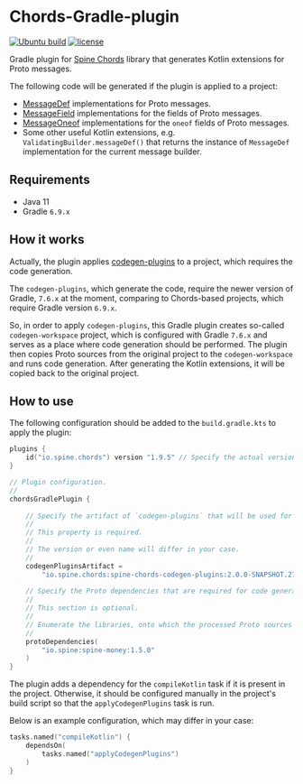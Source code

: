 # Chords-Gradle-plugin
[![Ubuntu build][ubuntu-build-badge]][gh-actions]
[![license](https://img.shields.io/badge/license-Apache%20License%202.0-blue.svg?style=flat)](http://www.apache.org/licenses/LICENSE-2.0)

Gradle plugin for [Spine Chords](https://github.com/SpineEventEngine/Chords/) 
library that generates Kotlin extensions for Proto messages.

The following code will be generated if the plugin is applied to a project:

- [MessageDef](https://github.com/SpineEventEngine/Chords/blob/master/codegen/runtime/src/main/kotlin/io/spine/chords/runtime/MessageDef.kt) 
implementations for Proto messages. 
- [MessageField](https://github.com/SpineEventEngine/Chords/blob/master/codegen/runtime/src/main/kotlin/io/spine/chords/runtime/MessageField.kt) 
implementations for the fields of Proto messages.
- [MessageOneof](https://github.com/SpineEventEngine/Chords/blob/master/codegen/runtime/src/main/kotlin/io/spine/chords/runtime/MessageOneof.kt) 
implementations for the `oneof` fields of Proto messages.
- Some other useful Kotlin extensions, e.g. `ValidatingBuilder.messageDef()` 
that returns the instance of `MessageDef` implementation for the current message builder.

## Requirements
- Java 11
- Gradle `6.9.x`

## How it works

Actually, the plugin applies [codegen-plugins](https://github.com/SpineEventEngine/Chords/blob/master/codegen/plugins/README.md)
to a project, which requires the code generation.

The `codegen-plugins`, which generate the code, require the newer version of Gradle,
`7.6.x` at the moment, comparing to Chords-based projects, which require Gradle version `6.9.x`.

So, in order to apply `codegen-plugins`, this Gradle plugin creates so-called
`codegen-workspace` project, which is configured with Gradle `7.6.x` and serves
as a place where code generation should be performed. The plugin then copies
Proto sources from the original project to the `codegen-workspace` and runs
code generation. After generating the Kotlin extensions, it will be copied back
to the original project.


## How to use

The following configuration should be added to the `build.gradle.kts` to apply the plugin:
```kotlin
plugins {
    id("io.spine.chords") version "1.9.5" // Specify the actual version here.
}

// Plugin configuration.
//
chordsGradlePlugin {  
    
    // Specify the artifact of `codegen-plugins` that will be used for code generation.
    //
    // This property is required.
    //
    // The version or even name will differ in your case.
    //
    codegenPluginsArtifact = 
        "io.spine.chords:spine-chords-codegen-plugins:2.0.0-SNAPSHOT.27"
    
    // Specify the Proto dependencies that are required for code generation.
    //
    // This section is optional.
    //
    // Enumerate the libraries, onto which the processed Proto sources depend.
    //
    protoDependencies(
        "io.spine:spine-money:1.5.0"
    ) 
}
```

The plugin adds a dependency for the `compileKotlin` task if it is present in the project.
Otherwise, it should be configured manually in the project's build script 
so that the `applyCodegenPlugins` task is run.

Below is an example configuration, which may differ in your case:
```kotlin
tasks.named("compileKotlin") {
    dependsOn(
        tasks.named("applyCodegenPlugins")
    )
}
```


[gh-actions]: https://github.com/SpineEventEngine/Chords-Gradle-plugin/actions
[ubuntu-build-badge]: https://github.com/SpineEventEngine/Chords-Gradle-plugin/actions/workflows/build-on-ubuntu.yml/badge.svg


